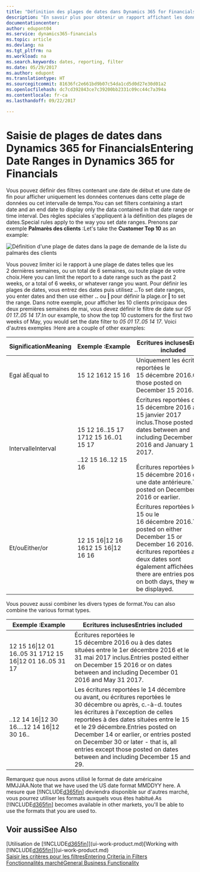 ```yaml
---
title: "Définition des plages de dates dans Dynamics 365 for Financials | Microsoft Docs"
description: "En savoir plus pour obtenir un rapport affichant les données de périodes spécifiques à l'aide de plages de dates dans Dynamics 365 for Financials."
documentationcenter: 
author: edupont04
ms.service: dynamics365-financials
ms.topic: article
ms.devlang: na
ms.tgt_pltfrm: na
ms.workload: na
ms.search.keywords: dates, reporting, filter
ms.date: 05/29/2017
ms.author: edupont
ms.translationtype: HT
ms.sourcegitcommit: 81636fc2e661bd9b07c54da1cd5d0d27e30d01a2
ms.openlocfilehash: dc7cd392843ce7c39200bb2331c09cc44c7a394a
ms.contentlocale: fr-ca
ms.lasthandoff: 09/22/2017

---
```

# <a name="entering-date-ranges-in-dynamics-365-for-financials"></a><span data-ttu-id="32fa5-103">Saisie de plages de dates dans Dynamics 365 for Financials</span><span class="sxs-lookup"><span data-stu-id="32fa5-103">Entering Date Ranges in Dynamics 365 for Financials</span></span>
<span data-ttu-id="32fa5-104">Vous pouvez définir des filtres contenant une date de début et une date de fin pour afficher uniquement les données contenues dans cette plage de données ou cet intervalle de temps.</span><span class="sxs-lookup"><span data-stu-id="32fa5-104">You can set filters containing a start date and an end date to display only the data contained in that date range or time interval.</span></span> <span data-ttu-id="32fa5-105">Des règles spéciales s'appliquent à la définition des plages de dates.</span><span class="sxs-lookup"><span data-stu-id="32fa5-105">Special rules apply to the way you set date ranges.</span></span> <span data-ttu-id="32fa5-106">Prenons par exemple **Palmarès des clients** :</span><span class="sxs-lookup"><span data-stu-id="32fa5-106">Let's take the **Customer Top 10** as an example:</span></span>

![Définition d'une plage de dates dans la page de demande de la liste du palmarès des clients](./media/ui-enter-date-ranges/customer-top10-list.png)

<span data-ttu-id="32fa5-108">Vous pouvez limiter ici le rapport à une plage de dates telles que les 2 dernières semaines, ou un total de 6 semaines, ou toute plage de votre choix.</span><span class="sxs-lookup"><span data-stu-id="32fa5-108">Here you can limit the report to a date range such as the past 2 weeks, or a total of 6 weeks, or whatever range you want.</span></span> <span data-ttu-id="32fa5-109">Pour définir les plages de dates, vous entrez des dates puis utilisez **..**</span><span class="sxs-lookup"><span data-stu-id="32fa5-109">To set date ranges, you enter dates and then use either **..**</span></span> <span data-ttu-id="32fa5-110">ou **|** pour définir la plage.</span><span class="sxs-lookup"><span data-stu-id="32fa5-110">or **|** to set the range.</span></span> <span data-ttu-id="32fa5-111">Dans notre exemple, pour afficher les 10 clients principaux des deux premières semaines de mai, vous devez définir le filtre de date sur *05 01 17..05 14 17*.</span><span class="sxs-lookup"><span data-stu-id="32fa5-111">In our example, to show the top 10 customers for the first two weeks of May, you would set the date filter to *05 01 17..05 14 17*.</span></span>
<span data-ttu-id="32fa5-112">Voici d'autres exemples :</span><span class="sxs-lookup"><span data-stu-id="32fa5-112">Here are a couple of other examples:</span></span>

| <span data-ttu-id="32fa5-113">Signification</span><span class="sxs-lookup"><span data-stu-id="32fa5-113">Meaning</span></span> | <span data-ttu-id="32fa5-114">Exemple :</span><span class="sxs-lookup"><span data-stu-id="32fa5-114">Example</span></span> | <span data-ttu-id="32fa5-115">Ecritures incluses</span><span class="sxs-lookup"><span data-stu-id="32fa5-115">Entries included</span></span> |
|---|---|---|
|<span data-ttu-id="32fa5-116">Egal à</span><span class="sxs-lookup"><span data-stu-id="32fa5-116">Equal to</span></span>| <span data-ttu-id="32fa5-117">15 12 16</span><span class="sxs-lookup"><span data-stu-id="32fa5-117">12 15 16</span></span> |<span data-ttu-id="32fa5-118">Uniquement les écritures reportées le 15 décembre 2016.</span><span class="sxs-lookup"><span data-stu-id="32fa5-118">Only those posted on December 15 2016.</span></span>|
|<span data-ttu-id="32fa5-119">Intervalle</span><span class="sxs-lookup"><span data-stu-id="32fa5-119">Interval</span></span>| <span data-ttu-id="32fa5-120">15 12 16..15 17 17</span><span class="sxs-lookup"><span data-stu-id="32fa5-120">12 15 16..01 15 17</span></span><br /><br /><span data-ttu-id="32fa5-121">..12 15 16</span><span class="sxs-lookup"><span data-stu-id="32fa5-121">..12 15 16</span></span>|<span data-ttu-id="32fa5-122">Écritures reportées du 15 décembre 2016 au 15 janvier 2017 inclus.</span><span class="sxs-lookup"><span data-stu-id="32fa5-122">Those posted on dates between and including December 15 2016 and January 15 2017.</span></span><br /><br /><span data-ttu-id="32fa5-123">Écritures reportées le 15 décembre 2016 ou à une date antérieure.</span><span class="sxs-lookup"><span data-stu-id="32fa5-123">Those posted on December 15 2016 or earlier.</span></span>|
|<span data-ttu-id="32fa5-124">Et/ou</span><span class="sxs-lookup"><span data-stu-id="32fa5-124">Either/or</span></span>|<span data-ttu-id="32fa5-125">12 15 16&#124;12 16 16</span><span class="sxs-lookup"><span data-stu-id="32fa5-125">12 15 16&#124;12 16 16</span></span>|<span data-ttu-id="32fa5-126">Écritures reportées le 15 ou le 16 décembre 2016.</span><span class="sxs-lookup"><span data-stu-id="32fa5-126">Those posted on either December 15 or December 16 2016.</span></span> <span data-ttu-id="32fa5-127">Les écritures reportées aux deux dates sont également affichées.</span><span class="sxs-lookup"><span data-stu-id="32fa5-127">If there are entries posted on both days, they will all be displayed.</span></span>|

<span data-ttu-id="32fa5-128">Vous pouvez aussi combiner les divers types de format.</span><span class="sxs-lookup"><span data-stu-id="32fa5-128">You can also combine the various format types.</span></span>

| <span data-ttu-id="32fa5-129">Exemple :</span><span class="sxs-lookup"><span data-stu-id="32fa5-129">Example</span></span> | <span data-ttu-id="32fa5-130">Ecritures incluses</span><span class="sxs-lookup"><span data-stu-id="32fa5-130">Entries included</span></span> |
|---|---|
|<span data-ttu-id="32fa5-131">12 15 16&#124;12 01 16..05 31 17</span><span class="sxs-lookup"><span data-stu-id="32fa5-131">12 15 16&#124;12 01 16..05 31 17</span></span> | <span data-ttu-id="32fa5-132">Écritures reportées le 15 décembre 2016 ou à des dates situées entre le 1er décembre 2016 et le 31 mai 2017 inclus.</span><span class="sxs-lookup"><span data-stu-id="32fa5-132">Entries posted either on December 15 2016 or on dates between and including December 01 2016 and May 31 2017.</span></span> |
|<span data-ttu-id="32fa5-133">..12 14 16&#124;12 30 16..</span><span class="sxs-lookup"><span data-stu-id="32fa5-133">..12 14 16&#124;12 30 16..</span></span> | <span data-ttu-id="32fa5-134">Les écritures reportées le 14 décembre ou avant, ou écritures reportées le 30 décembre ou après, c.-à-d. toutes les écritures à l'exception de celles reportées à des dates situées entre le 15 et le 29 décembre.</span><span class="sxs-lookup"><span data-stu-id="32fa5-134">Entries posted on December 14 or earlier, or entries posted on December 30 or later - that is, all entries except those posted on dates between and including December 15 and 29.</span></span> |

<span data-ttu-id="32fa5-135">Remarquez que nous avons utilisé le format de date américaine MMJJAA.</span><span class="sxs-lookup"><span data-stu-id="32fa5-135">Note that we have used the US date format MMDDYY here.</span></span> <span data-ttu-id="32fa5-136">A mesure que [!INCLUDE[d365fin](includes/d365fin_md.md)] deviendra disponible sur d'autres marché, vous pourrez utiliser les formats auxquels vous êtes habitué.</span><span class="sxs-lookup"><span data-stu-id="32fa5-136">As [!INCLUDE[d365fin](includes/d365fin_md.md)] becomes available in other markets, you'll be able to use the formats that you are used to.</span></span>

## <a name="see-also"></a><span data-ttu-id="32fa5-137">Voir aussi</span><span class="sxs-lookup"><span data-stu-id="32fa5-137">See Also</span></span>
<span data-ttu-id="32fa5-138">[Utilisation de [!INCLUDE[d365fin](includes/d365fin_long_md.md)]](ui-work-product.md)</span><span class="sxs-lookup"><span data-stu-id="32fa5-138">[Working with [!INCLUDE[d365fin](includes/d365fin_long_md.md)]](ui-work-product.md)</span></span>  
[<span data-ttu-id="32fa5-139">Saisir les critères pour les filtres</span><span class="sxs-lookup"><span data-stu-id="32fa5-139">Entering Criteria in Filters </span></span>](ui-enter-criteria-filters.md)  
[<span data-ttu-id="32fa5-140">Fonctionnalités marché</span><span class="sxs-lookup"><span data-stu-id="32fa5-140">General Business Functionality</span></span>](ui-across-business-areas.md)

